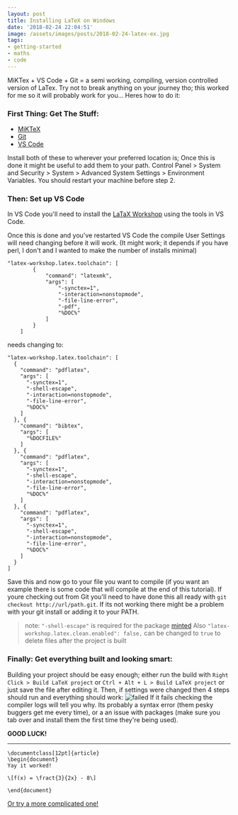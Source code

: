 ```yaml
---
layout: post
title: Installing LaTeX on Windows
date: '2018-02-24 22:04:51'
image: /assets/images/posts/2018-02-24-latex-ex.jpg
tags:
- getting-started
- maths
- code
---
```


MiKTex + VS Code + Git = a semi working, compiling, version controlled version of LaTex. Try not to break anything on your journey tho; this worked for me so it will probably work for you... Heres how to do it:
 
### First Thing: Get The Stuff:
 - [MiKTeX](https://miktex.org/download)
 - [Git](https://git-scm.com/)
 - [VS Code](https://code.visualstudio.com/)

Install both of these to wherever your preferred location is; Once this is done it might be useful to add them to your path. Control Panel > System and Security > System > Advanced System Settings > Environment Variables. You should restart your machine before step 2.

### Then: Set up VS Code
In VS Code you'll need to install the [LaTaX Workshop](https://marketplace.visualstudio.com/items?itemName=James-Yu.latex-workshop) using the tools in VS Code. 

Once this is done and you've restarted VS Code the compile User Settings will need changing before it will work. (It might work; it depends if you have perl, I don't and I wanted to make the number of installs minimal)
```
"latex-workshop.latex.toolchain": [
        {
            "command": "latexmk",
            "args": [
                "-synctex=1",
                "-interaction=nonstopmode",
                "-file-line-error",
                "-pdf",
                "%DOC%"
            ]
        }
    ]
```
needs changing to:
```
"latex-workshop.latex.toolchain": [
  {
    "command": "pdflatex",
    "args": [
      "-synctex=1",
      "-shell-escape",
      "-interaction=nonstopmode",
      "-file-line-error",
      "%DOC%"
    ]
  }, {
    "command": "bibtex",
    "args": [
      "%DOCFILE%"
    ]
  }, {
    "command": "pdflatex",
    "args": [
      "-synctex=1",
      "-shell-escape",
      "-interaction=nonstopmode",
      "-file-line-error",
      "%DOC%"
    ]
  }, {
    "command": "pdflatex",
    "args": [
      "-synctex=1",
      "-shell-escape",
      "-interaction=nonstopmode",
      "-file-line-error",
      "%DOC%"
    ]
  }
]
```

Save this and now go to your file you want to compile (if you want an example there is some code that will compile at the end of this tutorial). If youre checking out from Git you'll need to have done this all ready with `git checkout http://url/path.git`. If its not working there might be a problem with your git install or adding it to your PATH.

> note: `"-shell-escape"` is required for the package [minted](https://github.com/gpoore/minted)
> Also `"latex-workshop.latex.clean.enabled": false,` can be changed to `true` to delete files after the project is built

### Finally: Get everything built and looking smart:
Building your project should be easy enough; either run the build with `Right Click > Build LaTeX project` or `Ctrl + Alt + L > Build LaTeX project` or just save the file after editing it. Then, if settings were changed then 4 steps should run and everything should work:
![failed](..assets/img/content/2018/03/failed.png)
If it fails checking the compiler logs will tell you why. Its probably a syntax error (them pesky buggers get me every time), or a an issue with packages (make sure you tab over and install them the first time they're being used).
    
**GOOD LUCK!**   

---

```
\documentclass[12pt]{article}
\begin{document}
Yay it worked!

\[f(x) = \fract{3}{2x} - 8\]

\end{document}  
```

[Or try a more complicated one!](http://physics.clarku.edu/sip/tutorials/TeX/intro.html)